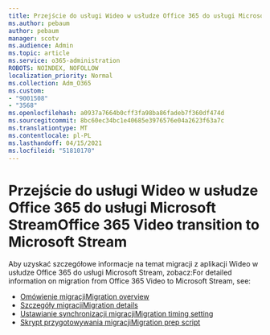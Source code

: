 ```yaml
---
title: Przejście do usługi Wideo w usłudze Office 365 do usługi Microsoft Stream
ms.author: pebaum
author: pebaum
manager: scotv
ms.audience: Admin
ms.topic: article
ms.service: o365-administration
ROBOTS: NOINDEX, NOFOLLOW
localization_priority: Normal
ms.collection: Adm_O365
ms.custom:
- "9001508"
- "3568"
ms.openlocfilehash: a0937a7664b0cff3fa98ba86fadeb7f360df474d
ms.sourcegitcommit: 8bc60ec34bc1e40685e3976576e04a2623f63a7c
ms.translationtype: MT
ms.contentlocale: pl-PL
ms.lasthandoff: 04/15/2021
ms.locfileid: "51810170"
---
```

# <a name="office-365-video-transition-to-microsoft-stream"></a><span data-ttu-id="19b5b-102">Przejście do usługi Wideo w usłudze Office 365 do usługi Microsoft Stream</span><span class="sxs-lookup"><span data-stu-id="19b5b-102">Office 365 Video transition to Microsoft Stream</span></span>

<span data-ttu-id="19b5b-103">Aby uzyskać szczegółowe informacje na temat migracji z aplikacji Wideo w usłudze Office 365 do usługi Microsoft Stream, zobacz:</span><span class="sxs-lookup"><span data-stu-id="19b5b-103">For detailed information on migration from Office 365 Video to Microsoft Stream, see:</span></span>

- [<span data-ttu-id="19b5b-104">Omówienie migracji</span><span class="sxs-lookup"><span data-stu-id="19b5b-104">Migration overview</span></span>](https://docs.microsoft.com/stream/migrate-from-office-365)
- [<span data-ttu-id="19b5b-105">Szczegóły migracji</span><span class="sxs-lookup"><span data-stu-id="19b5b-105">Migration details</span></span>](https://docs.microsoft.com/stream/migration-experience)
- [<span data-ttu-id="19b5b-106">Ustawianie synchronizacji migracji</span><span class="sxs-lookup"><span data-stu-id="19b5b-106">Migration timing setting</span></span>](https://docs.microsoft.com/stream/migration-o365video-timing-setting)
- [<span data-ttu-id="19b5b-107">Skrypt przygotowywania migracji</span><span class="sxs-lookup"><span data-stu-id="19b5b-107">Migration prep script</span></span>](https://docs.microsoft.com/stream/migration-o365video-prep)

